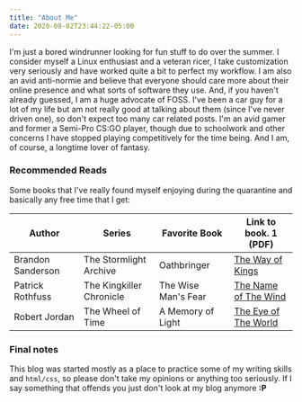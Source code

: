 ```yaml
---
title: "About Me"
date: 2020-08-02T23:44:22-05:00
---
```


I'm just a bored windrunner looking for fun stuff to do over the summer. I consider myself a Linux enthusiast and a veteran ricer, I take customization very seriously and have worked quite a bit to perfect my workflow. I am also an avid anti-normie and believe that everyone should care more about their online presence and what sorts of software they use. And, if you haven't already guessed, I am a huge advocate of FOSS. I've been a car guy for a lot of my life but am not really good at talking about them (since I've never driven one), so don't expect too many car related posts. I'm an avid gamer and former a Semi-Pro CS:GO player, though due to schoolwork and other concerns I have stopped playing competitively for the time being. And I am, of course, a longtime lover of fantasy.

### Recommended Reads
Some books that I've really found myself enjoying during the quarantine and basically any free time that I get:

| Author            | Series                   | Favorite Book               | Link to book. 1 (PDF)                                       |
|-------------------|--------------------------|-----------------------------|-------------------------------------------------------------|
| Brandon Sanderson | The Stormlight Archive   | Oathbringer                 | [The Way of Kings](https://b-ok.cc/book/4219340/4b2f48)     |
| Patrick Rothfuss  | The Kingkiller Chronicle | The Wise Man's Fear         | [The Name of The Wind](https://b-ok.cc/book/1564700/b39690) |
| Robert Jordan     | The Wheel of Time        | A Memory of Light           | [The Eye of The World](https://b-ok.cc/book/984472/9743af)  |

### Final notes
This blog was started mostly as a place to practice some of my writing skills and `html/css`, so please don't take my opinions or anything too seriously. If I say something that offends you just don't look at my blog anymore **:P**
